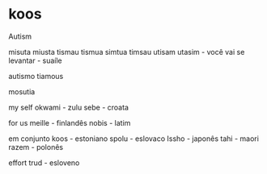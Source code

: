 # koos


Autism

misuta
miusta
tismau
tismua
simtua
timsau
utisam
utasim - você vai se levantar - suaíle


autismo
tiamous


mosutia


my self
okwami - zulu
sebe - croata

for us
meille - finlandês
nobis - latim

em conjunto
koos - estoniano
spolu - eslovaco
Issho - japonês
tahi - maori
razem - polonês


effort
trud - esloveno


